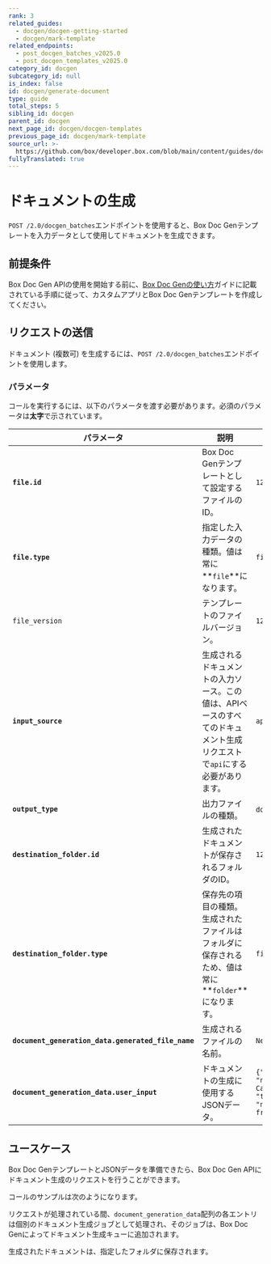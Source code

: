 ```yaml
---
rank: 3
related_guides:
  - docgen/docgen-getting-started
  - docgen/mark-template
related_endpoints:
  - post_docgen_batches_v2025.0
  - post_docgen_templates_v2025.0
category_id: docgen
subcategory_id: null
is_index: false
id: docgen/generate-document
type: guide
total_steps: 5
sibling_id: docgen
parent_id: docgen
next_page_id: docgen/docgen-templates
previous_page_id: docgen/mark-template
source_url: >-
  https://github.com/box/developer.box.com/blob/main/content/guides/docgen/generate-document.md
fullyTranslated: true
---
```

# ドキュメントの生成

`POST /2.0/docgen_batches`エンドポイントを使用すると、Box Doc Genテンプレートを入力データとして使用してドキュメントを生成できます。

## 前提条件

Box Doc Gen APIの使用を開始する前に、[Box Doc Genの使い方][docgen-prerequisites]ガイドに記載されている手順に従って、カスタムアプリとBox Doc Genテンプレートを作成してください。

## リクエストの送信

ドキュメント (複数可) を生成するには、`POST /2.0/docgen_batches`エンドポイントを使用します。

### パラメータ

コールを実行するには、以下のパラメータを渡す必要があります。必須のパラメータは**太字**で示されています。

| パラメータ                                              | 説明                                                               | 例                                                            |
| -------------------------------------------------- | ---------------------------------------------------------------- | ------------------------------------------------------------ |
| **`file.id`**                                      | Box Doc Genテンプレートとして設定するファイルのID。                                 | `12345678`                                                   |
| **`file.type`**                                    | 指定した入力データの種類。値は常に**`file`**になります。                                | `file`                                                       |
| `file_version`                                     | テンプレートのファイルバージョン。                                                | `12345`                                                      |
| **`input_source`**                                 | 生成されるドキュメントの入力ソース。この値は、APIベースのすべてのドキュメント生成リクエストで`api`にする必要があります。 | `api`                                                        |
| **`output_type`**                                  | 出力ファイルの種類。                                                       | `docx`, `pdf`                                                |
| **`destination_folder.id`**                        | 生成されたドキュメントが保存されるフォルダのID。                                        | `12345678`                                                   |
| **`destination_folder.type`**                      | 保存先の項目の種類。生成されたファイルはフォルダに保存されるため、値は常に**`folder`**になります。          | `file`                                                       |
| **`document_generation_data.generated_file_name`** | 生成されるファイルの名前。                                                    | `New_Template`                                               |
| **`document_generation_data.user_input`**          | ドキュメントの生成に使用するJSONデータ。                                           | `{"id": 2, "name": "Ink  Cartridge", "type": "non-fragile"}` |

## ユースケース

Box Doc GenテンプレートとJSONデータを準備できたら、Box Doc Gen APIにドキュメント生成のリクエストを行うことができます。

コールのサンプルは次のようになります。

<Samples id="post_docgen_batches_v2025.0">

</Samples>

リクエストが処理されている間、`document_generation_data`配列の各エントリは個別のドキュメント生成ジョブとして処理され、そのジョブは、Box Doc Genによってドキュメント生成キューに追加されます。

生成されたドキュメントは、指定したフォルダに保存されます。

[docgen-prerequisites]: g://docgen/docgen-getting-started
